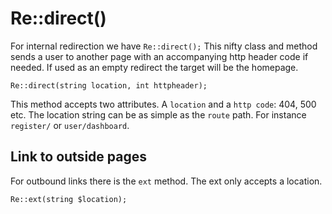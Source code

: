 # Re::direct()

For internal redirection we have `Re::direct();` This nifty class and method sends a user to another page with an accompanying http header code if needed. 
If used as an empty redirect the target will be the homepage.

```
Re::direct(string location, int httpheader);
```
This method accepts two attributes. A `location` and a `http code`: 404, 500 etc. The location string can be as simple as the `route` path. For instance `register/` or `user/dashboard`.

## Link to outside pages

For outbound links there is the `ext` method. The ext only accepts a location.

```
Re::ext(string $location);
```


